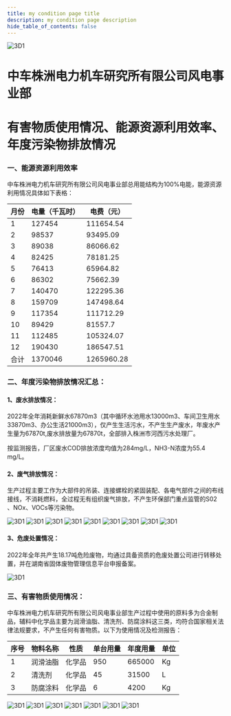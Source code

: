 ```yaml
---
title: my condition page title
description: my condition page description
hide_table_of_contents: false
---
```

![3D1](../../docs/img/东阳/logo_中车.png)
# 中车株洲电力机车研究所有限公司风电事业部
# 有害物质使用情况、能源资源利用效率、年度污染物排放情况
### 一、能源资源利用效率

中车株洲电力机车研究所有限公司风电事业部总用能结构为100%电能，能源资源利用情况具体如下表格：

| 月份 | 电量（千瓦时） | 电费（元）      |
|----|---------|------------|
| 1  | 127454  | 111654.54  |
| 2  | 98537   | 93495.09   |
| 3  | 89038   | 86066.62   |
| 4  | 82425   | 78181.25   |
| 5  | 76413   | 65964.82   |
| 6  | 86302   | 75662.39   |
| 7  | 140470  | 122295.36  |
| 8  | 159709  | 147498.64  |
| 9  | 117354  | 111712.29  |
| 10 | 89429   | 81557.7    |
| 11 | 112485  | 105324.07  |
| 12 | 190430  | 186547.51  |
| 合计 | 1370046 | 1265960.28 |


### 二、年度污染物排放情况汇总：
#### 1、废水排放情况：
2022年全年消耗新鲜水67870m3（其中循环水池用水13000m3、车间卫生用水33870m3、办公生活21000m3），仅产生生活污水，不产生生产废水，年废水产生量为67870t,废水排放量为67870t，全部排入株洲市河西污水处理厂。

按监测报告，厂区废水COD排放浓度均值为284mg/L，NH3-N浓度为55.4 mg/L。
#### 2、废气排放情况：
生产过程主要工作为大部件的吊装、连接螺栓的紧固装配、各电气部件之间的布线接线，不消耗燃料，全过程无有组织废气排放，不产生环保部门重点监管的S02 、NOx、VOCs等污染物。

![3D1](../../docs/img/东阳/23.2%20检测报告_00.png)
![3D1](../../docs/img/东阳/23.2%20检测报告_01.png)
![3D1](../../docs/img/东阳/23.2%20检测报告_03.png)
![3D1](../../docs/img/东阳/23.2%20检测报告_04.png)
![3D1](../../docs/img/东阳/23.2%20检测报告_05.png)
![3D1](../../docs/img/东阳/23.2%20检测报告_06.png)
![3D1](../../docs/img/东阳/23.2%20检测报告_07.png)
![3D1](../../docs/img/东阳/23.2%20检测报告_08.png)
![3D1](../../docs/img/东阳/23.2%20检测报告_09.png)

#### 3、危废处置情况：
2022年全年共产生18.17吨危险废物，均通过具备资质的危废处置公司进行转移处置，并在湖南省固体废物管理信息平台申报备案。

![3D1](../../docs/img/东阳/微信省报.png)

### 三、有害物质使用情况：
中车株洲电力机车研究所有限公司风电事业部生产过程中使用的原料多为合金制品，辅料中化学品主要为润滑油脂、清洗剂、防腐涂料这三类，均符合国家相关法律法规要求，不产生任何有害物质。以下为使用情况及检测报告：

| 序号 | 物料名称 | 性质  | 单台用量 | 年度用量   | 单位 |
|----|------|-----|------|--------|----|
| 1  | 润滑油脂 | 化学品 | 950  | 665000 | Kg |
| 2  | 清洗剂  | 化学品 | 45   | 31500  | L  |
| 3  | 防腐涂料 | 化学品 | 6    | 4200   | Kg |


![3D1](../../docs/img/东阳/1.png)
![3D1](../../docs/img/东阳/2.png)
![3D1](../../docs/img/东阳/3.png)
![3D1](../../docs/img/东阳/4.png)
![3D1](../../docs/img/东阳/5.png)
![3D1](../../docs/img/东阳/6.png)
![3D1](../../docs/img/东阳/7.png)